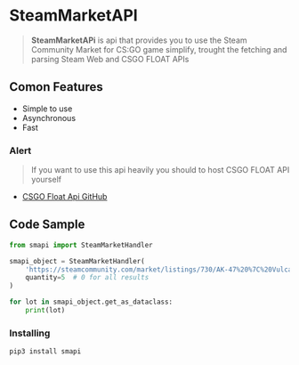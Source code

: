 # SteamMarketAPI
> **SteamMarketAPi** is api that provides you to use the Steam Community Market for CS:GO game simplify, trought the fetching and parsing Steam Web and CSGO FLOAT APIs

## Comon Features
- Simple to use
- Asynchronous
- Fast

### Alert
> If you want to use this api heavily you should to host CSGO FLOAT API yourself
- [CSGO Float Api GitHub](https://github.com/csgofloat/inspect)

## Code Sample
``` python
from smapi import SteamMarketHandler

smapi_object = SteamMarketHandler(
    'https://steamcommunity.com/market/listings/730/AK-47%20%7C%20Vulcan%20%28Field-Tested%29',
    quantity=5  # 0 for all results
)

for lot in smapi_object.get_as_dataclass:
    print(lot)
```

### Installing
``` bash
pip3 install smapi
```
